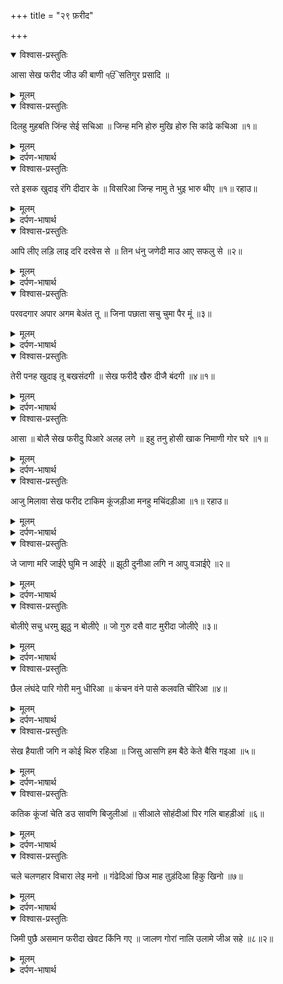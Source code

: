 +++
title = "२९ फ़रीद"

+++

<details open><summary>विश्वास-प्रस्तुतिः</summary>

आसा सेख फरीद जीउ की बाणी ੴ सतिगुर प्रसादि ॥
</details>

<details><summary>मूलम्</summary>

आसा सेख फरीद जीउ की बाणी ੴ सतिगुर प्रसादि ॥
</details>

<details open><summary>विश्वास-प्रस्तुतिः</summary>

दिलहु मुहबति जिंन्ह सेई सचिआ ॥ जिन्ह मनि होरु मुखि होरु सि कांढे कचिआ ॥१॥
</details>

<details><summary>मूलम्</summary>

दिलहु मुहबति जिंन्ह सेई सचिआ ॥ जिन्ह मनि होरु मुखि होरु सि कांढे कचिआ ॥१॥
</details>

<details><summary>दर्पण-भाषार्थ</summary>

पद्अर्थ: जिन्ह मुहबति = जिस की मुहब्बत। सचिआ = सच्चे आशिक, सच्ची मुहबत करने वाले। सेई = वही लोग। जिन्मनि = जिस के मन में। मुखि = मुंह में। कांढे = कहे जाते हैं। कचिआ = कच्ची प्रीत वाले।1।  
अर्थ: जिस मनुष्यों का रब से दिल से प्यार है, वही सच्चे आशिक हैं; पर जिनके मन में और है और मुंह में से कुछ और ही कहते हैं वह कच्चे (आशिक) कहे जाते हैं।1।
</details>

<details open><summary>विश्वास-प्रस्तुतिः</summary>

रते इसक खुदाइ रंगि दीदार के ॥ विसरिआ जिन्ह नामु ते भुइ भारु थीए ॥१॥ रहाउ॥
</details>

<details><summary>मूलम्</summary>

रते इसक खुदाइ रंगि दीदार के ॥ विसरिआ जिन्ह नामु ते भुइ भारु थीए ॥१॥ रहाउ॥
</details>

<details><summary>दर्पण-भाषार्थ</summary>

पद्अर्थ: रते = रंगे हुए। इसक = प्यार, मुहबत। रंगि = रंग में। भुइ = जमीन पे। थीए = हो गए हैं।1। रहाउ।  
अर्थ: जो मनुष्य रब के प्यार में रंगे हुए हैं, जो लोग रब के दीदार में रते हुए हैं, (वही असल मनुष्य हैं); पर जिन्हें रब का नाम भूल गया है वह मनुष्य धरती पर निरे भार ही हैं।1। रहाउ।
</details>

<details open><summary>विश्वास-प्रस्तुतिः</summary>

आपि लीए लड़ि लाइ दरि दरवेस से ॥ तिन धंनु जणेदी माउ आए सफलु से ॥२॥
</details>

<details><summary>मूलम्</summary>

आपि लीए लड़ि लाइ दरि दरवेस से ॥ तिन धंनु जणेदी माउ आए सफलु से ॥२॥
</details>

<details><summary>दर्पण-भाषार्थ</summary>

पद्अर्थ: लड़ि = पल्ले से। दरि = (प्रभु के) दर से। से = वही लोग। जणेदी = पैदा करने वाली। धंनु = भाग्यों वाली। माउ = माँ।2।  
अर्थ: वही मनुष्य (रब के) दरवाजे पर दरवेश हैं (वही मनुष्य रब के दर से इश्क की खैर मांग सकते हैं) जिन्हें रब ने स्वयं अपने लड़ लगाया है, उनकी पैदा करने वाली माँ भाग्यों वाली है, उनका (जगत में) आना मुबारक है।2।
</details>

<details open><summary>विश्वास-प्रस्तुतिः</summary>

परवदगार अपार अगम बेअंत तू ॥ जिना पछाता सचु चुमा पैर मूं ॥३॥
</details>

<details><summary>मूलम्</summary>

परवदगार अपार अगम बेअंत तू ॥ जिना पछाता सचु चुमा पैर मूं ॥३॥
</details>

<details><summary>दर्पण-भाषार्थ</summary>

पद्अर्थ: परवदगार = हे पालनहार! अगम = अगम्य (पहुँच से परे)! तू = तुझे। सचु = सदा सिथर रहने वाले को। मूं = मैं।3।  
अर्थ: हे पालणहार! हे बेअंत! हे अगम्य (पहुँच से परे)! जिन्होंने ये समझ लिया है कि तू सदा कायम रहने वाला है, मैं उनके पैर चूमता हूँ।3।
</details>

<details open><summary>विश्वास-प्रस्तुतिः</summary>

तेरी पनह खुदाइ तू बखसंदगी ॥ सेख फरीदै खैरु दीजै बंदगी ॥४॥१॥
</details>

<details><summary>मूलम्</summary>

तेरी पनह खुदाइ तू बखसंदगी ॥ सेख फरीदै खैरु दीजै बंदगी ॥४॥१॥
</details>

<details><summary>दर्पण-भाषार्थ</summary>

पद्अर्थ: पनह = ओट, पनाह। खुदाइ = हे खुदा! हे प्रभु! बखसंदगी = बख्शने वाला। फरीदै = फरीद को।4।  
अर्थ: हे खुदा! मुझे तेरा ही आसरा है, तू बख्शने वाला है; मुझ शेख फरीद को अपनी बंदगी की ख़ैर डाल।4।1।
</details>

<details open><summary>विश्वास-प्रस्तुतिः</summary>

आसा ॥ बोलै सेख फरीदु पिआरे अलह लगे ॥ इहु तनु होसी खाक निमाणी गोर घरे ॥१॥
</details>

<details><summary>मूलम्</summary>

आसा ॥ बोलै सेख फरीदु पिआरे अलह लगे ॥ इहु तनु होसी खाक निमाणी गोर घरे ॥१॥
</details>

<details><summary>दर्पण-भाषार्थ</summary>

पद्अर्थ: बोलै = कहता है। पिआरे = हे प्यारे! अलह लगे = अल्लाह के साथ लग, रब के चरणों में जुड़। होसी = हो जाएगा। गोर = कबर।1।  
अर्थ: शेख फरीद कहता है: हे प्यारे! रब (के चरणों) में जुड़; (तेरा) ये जिस्म छोटी सी कब्र में पड़ के मिट्टी हो जाएगा।1।
</details>

<details open><summary>विश्वास-प्रस्तुतिः</summary>

आजु मिलावा सेख फरीद टाकिम कूंजड़ीआ मनहु मचिंदड़ीआ ॥१॥ रहाउ॥
</details>

<details><summary>मूलम्</summary>

आजु मिलावा सेख फरीद टाकिम कूंजड़ीआ मनहु मचिंदड़ीआ ॥१॥ रहाउ॥
</details>

<details><summary>दर्पण-भाषार्थ</summary>

पद्अर्थ: आजु = आज, इस मानव जनम में ही। फरीद = हे फरीद! टाकिम = रोक, काबू कर। कूंजड़ीआ = (भाव) इन्द्रियों को। मनहु मचिंदड़ीआ = मन को मचाने वाली। रहाउ।  
अर्थ: हे शेख फरीद! इस मानव जन्म में ही (ईश्वर से) मेल हो सकता है (इस वास्ते इन) मन को मचाने वाली इन्द्रियों को काबू में रख।1। रहाउ।
</details>

<details open><summary>विश्वास-प्रस्तुतिः</summary>

जे जाणा मरि जाईऐ घुमि न आईऐ ॥ झूठी दुनीआ लगि न आपु वञाईऐ ॥२॥
</details>

<details><summary>मूलम्</summary>

जे जाणा मरि जाईऐ घुमि न आईऐ ॥ झूठी दुनीआ लगि न आपु वञाईऐ ॥२॥
</details>

<details><summary>दर्पण-भाषार्थ</summary>

पद्अर्थ: जे जाणा = जब ये पता है। घुमि = मुड़ के, फिर। लगि = लग के। आपु = अपने आप को। न वञाईऐ = ख्वार नहीं करना चाहिए, परेशान नहीं करना चाहिए।2।  
अर्थ: (हे प्यारे मन!) जब तुझे पता है कि आखिर मरना है और दुबारा (यहाँ) नहीं आना, तो इस नाशवान दुनिया के साथ प्रीति लगा के अपना आप गवाना नहीं चाहिए;।2।
</details>

<details open><summary>विश्वास-प्रस्तुतिः</summary>

बोलीऐ सचु धरमु झूठु न बोलीऐ ॥ जो गुरु दसै वाट मुरीदा जोलीऐ ॥३॥
</details>

<details><summary>मूलम्</summary>

बोलीऐ सचु धरमु झूठु न बोलीऐ ॥ जो गुरु दसै वाट मुरीदा जोलीऐ ॥३॥
</details>

<details><summary>दर्पण-भाषार्थ</summary>

पद्अर्थ: वाट = रास्ता। मुरीदा = मुरीद बन के, सिख बन के। जोलीऐ = चलना चाहिए।3।  
अर्थ: सच और धर्म ही बोलना चाहिए, झूठ नहीं बोलना चाहिए, जो रास्ता गुरु बताए उस रास्ते पे मुरीदों की तरह चलना चाहिए।3।
</details>

<details open><summary>विश्वास-प्रस्तुतिः</summary>

छैल लंघंदे पारि गोरी मनु धीरिआ ॥ कंचन वंने पासे कलवति चीरिआ ॥४॥
</details>

<details><summary>मूलम्</summary>

छैल लंघंदे पारि गोरी मनु धीरिआ ॥ कंचन वंने पासे कलवति चीरिआ ॥४॥
</details>

<details><summary>दर्पण-भाषार्थ</summary>

पद्अर्थ: छैल = बाँके जवान, संत जन। गोरी मनु = (कमजोर) स्त्री का मन। धीरिआ = हौसला पकड़ता है। कंचन वंने पासे = जो धन पदाथ्र की तरफ लग गए। कलवति = कलवत्र से, आरे से।4।  
अर्थ: (किसी दरिया से) जवानों को पार होते देख के (कमजोर) स्त्री का मन भी (हौसला पकड़ लेता है) (और पार होने की कोशिश करती है; इसी तरह संत-जनों को संसार-समुंदर में से पार लांघता देख के कमजोर दिल मनुष्य में भी हिम्मत आ जाती है, इसलिए हे मन! तू संत-जनों की संगति कर! देख) जो मनुष्य निरे सोने-चाँदी की ओर (भाव, माया जोड़ने की तरफ लग) जाते हैं वे आरे से चीरे जाते हैं (भाव, बहुत दुखी जीवन व्यतीत करते हैं)।4।
</details>

<details open><summary>विश्वास-प्रस्तुतिः</summary>

सेख हैयाती जगि न कोई थिरु रहिआ ॥ जिसु आसणि हम बैठे केते बैसि गइआ ॥५॥
</details>

<details><summary>मूलम्</summary>

सेख हैयाती जगि न कोई थिरु रहिआ ॥ जिसु आसणि हम बैठे केते बैसि गइआ ॥५॥
</details>

<details><summary>दर्पण-भाषार्थ</summary>

पद्अर्थ: सेख = हे शेख फरीद! हैयाती = उम्र। जगि = जगत में। थिरु = सदा कायम। आसणि = जगह पे। केते = कई। बैसि गइआ = बैठ के चले गए हैं।5।  
अर्थ: हे शेख फरीद! जगत में कोई सदा के लिए उम्र नहीं भोग सका (देख) जिस (धरती की इस) जगह पर हम (अब) बैठे हैं (इस धरती पर) कई बैठ के चले गए।5।
</details>

<details open><summary>विश्वास-प्रस्तुतिः</summary>

कतिक कूंजां चेति डउ सावणि बिजुलीआं ॥ सीआले सोहंदीआं पिर गलि बाहड़ीआं ॥६॥
</details>

<details><summary>मूलम्</summary>

कतिक कूंजां चेति डउ सावणि बिजुलीआं ॥ सीआले सोहंदीआं पिर गलि बाहड़ीआं ॥६॥
</details>

<details><summary>दर्पण-भाषार्थ</summary>

पद्अर्थ: चेति = चेत्र (के महीने) में। डउ = जंगल की आग। सावणि = सावन के महीने में। सोहंदीआं = सोहणी लगती हैं। पिर गलि = पति के गले में। बाहड़ीआ = सुंदर बाँहें।6।  
अर्थ: कार्तिक के महीने कूँजें (आती हैं); चेत्र में जंगलों को आग (लग पड़ती है), सावन में बिजलियां (चमकती हैं), ठंड में (स्त्रीयों की) सुहानी बाँहें (अपने) पतियों के गले में शोभती हैं।6।
</details>

<details open><summary>विश्वास-प्रस्तुतिः</summary>

चले चलणहार विचारा लेइ मनो ॥ गंढेदिआं छिअ माह तुड़ंदिआ हिकु खिनो ॥७॥
</details>

<details><summary>मूलम्</summary>

चले चलणहार विचारा लेइ मनो ॥ गंढेदिआं छिअ माह तुड़ंदिआ हिकु खिनो ॥७॥
</details>

<details><summary>दर्पण-भाषार्थ</summary>

पद्अर्थ: चले = चले जा रहे हैं। चलणहार = नाशवान जीव। छिअ माह = छह महीने। हिकु खिनो = एक पल।7।  
अर्थ: (इसी तरह जगत की सारी कार अपने-अपने समय सिर हो के चलती जा रही है; जगत से) चले जाने वाले जीव (अपना-अपना समय गुजार के) चले जा रहे हैं; हे मन! विचार के देख, जिस शरीर के बनने में छह महीने लगते हैं उसके नाश होने में एक पल ही लगता है।7।
</details>

<details open><summary>विश्वास-प्रस्तुतिः</summary>

जिमी पुछै असमान फरीदा खेवट किंनि गए ॥ जालण गोरां नालि उलामे जीअ सहे ॥८॥२॥
</details>

<details><summary>मूलम्</summary>

जिमी पुछै असमान फरीदा खेवट किंनि गए ॥ जालण गोरां नालि उलामे जीअ सहे ॥८॥२॥
</details>

<details><summary>दर्पण-भाषार्थ</summary>

पद्अर्थ: खेवट = मल्लाह, बड़े बड़े नेता। किंनि = कितने ही। गए = गुजर गए हैं। जालण = दुख सहने। गोरां नालि = कब्रों से। जीअ = जिंद, जीव।8।  
अर्थ: हे फरीद! इस बात के जमीन व आसमान गवाह हैं कि वो बेअंत बंदे यहाँ से चले गए जो अपने आप को बड़े नेता कहलवाते थे। शरीर तो कब्रों में गल जाते हैं, (पर किए कर्मों के) दुख-सुख जिंद सहती है।8।2।
</details>
